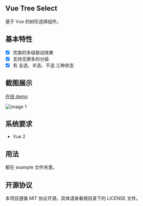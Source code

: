 Vue Tree Select
------

基于 Vue 的树形选择组件。

## 基本特性

- [x] 完美的多级联动效果
- [x] 支持无限多的分级
- [x] 有 全选、半选、不选 三种状态

## 截图展示

[在线 demo](https://lvwenhan.com/vue-tree-select/example/)

![image 1](https://github.com/johnlui/vue-tree-select/blob/master/assets/2.jpg)

## 系统要求

* Vue 2

## 用法

都在 example 文件夹里。

## 开源协议

本项目遵循 MIT 协议开源，具体请查看根目录下的 LICENSE 文件。